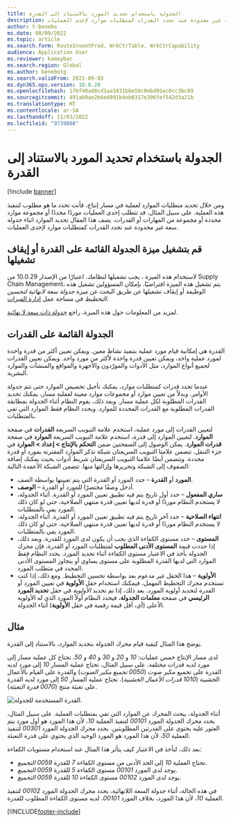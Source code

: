```yaml
---
title: الجدولة باستخدام تحديد المورد بالاستناد إلى القدرة
description: يصف هذا المقال تحديد الموارد اثناء جدولة سعة غير محدودة عند تحدد القدرات كمتطلبات موارد لإحدى العمليات.
author: t-benebo
ms.date: 08/09/2022
ms.topic: article
ms.search.form: RouteInventProd, WrkCtrTable, WrkCtrCapability
audience: Application User
ms.reviewer: kamaybac
ms.search.region: Global
ms.author: benebotg
ms.search.validFrom: 2021-09-03
ms.dyn365.ops.version: 10.0.20
ms.openlocfilehash: 176f40ad8cd1aa1831bbe50c0ebd91ec0cc3bc89
ms.sourcegitcommit: 491ab9ae2b6ed991b4eb0317e396fef542d3a21b
ms.translationtype: HT
ms.contentlocale: ar-SA
ms.lasthandoff: 11/03/2022
ms.locfileid: "9739888"
---
```

# <a name="scheduling-with-resource-selection-based-on-capability"></a>الجدولة باستخدام تحديد المورد بالاستناد إلى القدرة

[!include [banner](../../includes/banner.md)]

ومن خلال تحديد متطلبات الموارد لعملية في مسار إنتاج، فأنت تحدد ما هو مطلوب لتنفيذ هذه العملية. على سبيل المثال، قد تتطلب إحدى العمليات موردًا محددًا أو مجموعة موارد محددة أو مجموعة من المهارات أو القدرات. يصف هذا المقال تحديد الموارد اثناء جدولة سعة غير محدودة عند تحدد القدرات كمتطلبات موارد لإحدى العمليات.

## <a name="turn-the-capability-based-scheduling-feature-on-or-off"></a>قم بتشغيل ميزة الجدولة القائمة على القدرة أو إيقاف تشغيلها

لاستخدام هذه الميزة ، يجب تشغيلها لنظامك. اعتبارًا من الإصدار 10.0.29 من Supply Chain Management، يتم تشغيل هذه الميزة افتراضيًا. بإمكان المسؤولين تشغيل هذه الوظيفة أو إيقاف تشغيلها عن طريق البحث عن ميزة *جدولة سعة لانهائية لتحسين التخطيط‬* في مساحة عمل [إدارة الميزات](../../../fin-ops-core/fin-ops/get-started/feature-management/feature-management-overview.md).

لمزيد من المعلومات حول هذه الميزة، راجع [جدولة ذات سعة لا نهائية‬](infinite-capacity-planning.md).

## <a name="capability-based-scheduling"></a>الجدولة القائمة على القدرات

القدرة هي إمكانية قيام مورد عملية بتنفيذ نشاط معين. ويمكن تعيين أكثر من قدرة واحدة لمورد عملية واحد، ويمكن تعيين قدرة واحدة لأكثر من مورد واحد. ويمكن تعيين القدرات لجميع أنواع الموارد، مثل الأدوات والمورّدون والأجهزة والمواقع والمنشآت والموارد البشرية.

عندما تحدد قدرات كمتطلبات موارد، يمكنك تأجيل تخصيص الموارد حتى تتم جدولة الأوامر. وبدلاً من تعيين موارد أو مجموعات موارد معينة لعملية مسار، يمكنك تحديد القدرات المطلوبة لكل عملية مسار. وبعد ذلك، يقوم النظام أثناء الجدولة بمطابقة القدرات المطلوبة مع القدرات المحددة للموارد. ويحدد النظام فقط الموارد التي تفي بالمتطلبات.

لتعيين القدرات إلى مورد عملية، استخدم علامة التبويب السريعة **القدرات** في صفحة **الموارد**. لتعيين الموارد إلى قدرة، استخدم علامة التبويب السريعة **الموارد** في صفحة **قدرات الموارد**. يمكن الوصول إلى الصفحتين ضمن **التحكم بالإنتاج‬ \> إعداد \> الموارد** في جزء التنقل. تتضمن علامتا التبويب السريعتان شبكة تذكر الموارد المقترنة بمورد أو قدرة محددة. وتتضمن أيضًا علامتا التبويب السريعتان شريط أدوات بحيث يمكنك إضافة الصفوف إلى الشبكة وتحريرها وإزالتها منها. تتضمن الشبكة الأعمدة التالية:

- **المورد** أو **القدرة** – حدد المورد أو القدرة التي يتم تعيينها بواسطة الصف.
- **الوصف‏‎** – أدخل وصفًا مختصرًا للمورد أو القدرة.
- **ساري المفعول** – حدد أول تاريخ يتم فيه تطبيق تعيين المورد أو القدرة. أثناء الجدولة، لا يستخدم النظام موردًا أو قدرة لديها تعيين قدرة منتهي الصلاحية، حتى لو كان ذلك المورد يفي بالمتطلبات.
- **انتهاء الصلاحية** – حدد آخر تاريخ يتم فيه تطبيق تعيين المورد أو القدرة. أثناء الجدولة، لا يستخدم النظام موردًا أو قدرة لديها تعيين قدرة منتهي الصلاحية، حتى لو كان ذلك المورد يفي بالمتطلبات.
- **المستوى** – حدد مستوى الكفاءة الذي يجب أن يكون لدى المورد للقدرة. وبعد ذلك، إذا حددت قيمة **المستوى الأدنى المطلوب** لمتطلبات المورد أو القدرة، فإن محرك الجدولة يأخذ في الاعتبار مستوى الكفاءة أثناء تحديد المورد. يحدد النظام فقط الموارد التي لديها القدرة المطلوبة على مستوى يساوي أو يتجاوز المستوى الأدنى المحدد في متطلب المورد.
- **الأولوية** – هذا الحقل غير مدعوم بعد بواسطة تحسين التخطيط. ومع ذلك، إذا كنت تستخدم محرك التخطيط المهمل، فيمكنك استخدام حقل **الأولوية** في تعيين المورد أو القدرة لتحديد أولوية المورد. بعد ذلك، إذا تم تحديد *الأولوية* في حقل **تحديد المورد الرئيسي** في صفحة **معلمات الجدولة**، فيحدد النظام أولاً المورد الذي له الأولوية الأعلى (أي، أقل قيمة رقمية في حقل **الأولوية**) أثناء الجدولة.‬

## <a name="example"></a>مثال

يوضح هذا المثال كيفية قيام محرك الجدولة بتحديد الموارد، بالاستناد إلى القدرة.

لدى مسار الإنتاج خمس عمليات: *10* و *20* و *30* و *40* و *50*. تحتاج كل عملية مسار إلى مورد لديه قدرات مختلفة. على سبيل المثال، تحتاج عملية المسار *10* إلى مورد لديه القدرة على تجميع مكبر صوت (*0050 تجميع مكبر الصوت*) والقدرة على القيام بالأعمال الخشبية (*1010 قدرات الأعمال الخشبية*). تحتاج عملية المسار *50* إلى مورد لديه القدرة على تعبئة منتج (*0070 قدرة التعبئة*).

![القدرة المستخدمة للجدولة.](media/capability-based-scheduling.png "القدرة المستخدمة للجدولة.")

أثناء الجدولة، يبحث المحرك عن الموارد التي تفي بمتطلبات العملية. على سبيل المثال، يحدد محرك الجدولة المورد *00101* لتنفيذ العملية *10*، لأن هذا المورد هو أول مورد يتم العثور عليه يحتوي على القدرتين المطلوبتين. يحدد محرك الجدولة المورد *00301* لتنفيذ العملية *50*، لأن هذا المورد هو المورد الوحيد الذي يحتوي على قدرة التعبئة.

بعد ذلك، لنأخذ في الاعتبار كيف يتأثر هذا المثال عند استخدام مستويات الكفاءة:

- تحتاج العملية *10* إلى الحد الأدنى من مستوى الكفاءة *7* للقدرة *0059 التجميع*.
- يوجد لدى المورد *00101* مستوى الكفاءة *5* للقدرة *0059 التجميع*.
- يوجد لدى المورد *00102* مستوى الكفاءة *10* للقدرة *0059 التجميع*.

في هذه الحالة، أثناء جدولة السعة اللانهائية، يحدد محرك الجدولة المورد‬ *00102* لتنفيذ العملية *10*، لأن هذا المورد، بخلاف المورد *00101*، لديه مستوى الكفاءة المطلوب للقدرة.

[!INCLUDE[footer-include](../../../includes/footer-banner.md)]
